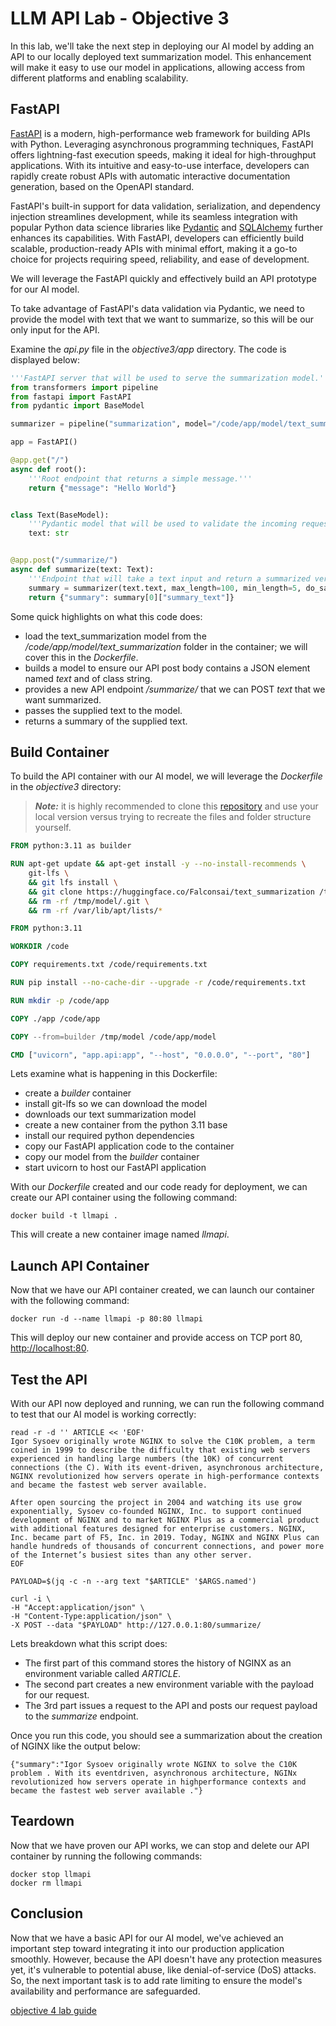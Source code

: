 # LLM API Lab - Objective 3

In this lab, we'll take the next step in deploying our AI model by adding an API to our locally deployed text summarization model. This enhancement will make it easy to use our model in applications, allowing access from different platforms and enabling scalability.

## FastAPI

[FastAPI](https://fastapi.tiangolo.com/) is a modern, high-performance web framework for building APIs with Python. Leveraging asynchronous programming techniques, FastAPI offers lightning-fast execution speeds, making it ideal for high-throughput applications. With its intuitive and easy-to-use interface, developers can rapidly create robust APIs with automatic interactive documentation generation, based on the OpenAPI standard.

FastAPI's built-in support for data validation, serialization, and dependency injection streamlines development, while its seamless integration with popular Python data science libraries like [Pydantic](https://docs.pydantic.dev/latest/) and [SQLAlchemy](https://www.sqlalchemy.org/) further enhances its capabilities. With FastAPI, developers can efficiently build scalable, production-ready APIs with minimal effort, making it a go-to choice for projects requiring speed, reliability, and ease of development.

We will leverage the FastAPI quickly and effectively build an API prototype for our AI model.  

To take advantage of FastAPI's data validation via Pydantic, we need to provide the model with text that we want to summarize, so this will be our only input for the API.

 Examine the _api.py_ file in the _objective3/app_ directory.  The code is displayed below:

```python
'''FastAPI server that will be used to serve the summarization model.'''
from transformers import pipeline
from fastapi import FastAPI
from pydantic import BaseModel

summarizer = pipeline("summarization", model="/code/app/model/text_summarization")

app = FastAPI()

@app.get("/")
async def root():
    '''Root endpoint that returns a simple message.'''
    return {"message": "Hello World"}


class Text(BaseModel):
    '''Pydantic model that will be used to validate the incoming request.'''
    text: str


@app.post("/summarize/")
async def summarize(text: Text):
    '''Endpoint that will take a text input and return a summarized version of it.'''
    summary = summarizer(text.text, max_length=100, min_length=5, do_sample=False)
    return {"summary": summary[0]["summary_text"]}
```

Some quick highlights on what this code does:

- load the text_summarization model from the _/code/app/model/text_summarization_ folder in the container; we will cover this in the _Dockerfile_.
- builds a model to ensure our API post body contains a JSON element named _text_ and of class string.
- provides a new API endpoint _/summarize/_ that we can POST _text_ that we want summarized.
- passes the supplied text to the model.
- returns a summary of the supplied text.

## Build Container

To build the API container with our AI model, we will leverage the _Dockerfile_ in the _objective3_ directory:

>_**Note:**_ it is highly recommended to clone this [repository](https://github.com/codygreen/llm_api_server) and use your local version versus trying to recreate the files and folder structure yourself.  

```dockerfile
FROM python:3.11 as builder

RUN apt-get update && apt-get install -y --no-install-recommends \
    git-lfs \
    && git lfs install \
    && git clone https://huggingface.co/Falconsai/text_summarization /tmp/model/text_summarization \
    && rm -rf /tmp/model/.git \
    && rm -rf /var/lib/apt/lists/*

FROM python:3.11

WORKDIR /code

COPY requirements.txt /code/requirements.txt

RUN pip install --no-cache-dir --upgrade -r /code/requirements.txt

RUN mkdir -p /code/app

COPY ./app /code/app

COPY --from=builder /tmp/model /code/app/model

CMD ["uvicorn", "app.api:app", "--host", "0.0.0.0", "--port", "80"]
```

Lets examine what is happening in this Dockerfile:

- create a _builder_ container
- install git-lfs so we can download the model
- downloads our text summarization model
- create a new container from the python 3.11 base
- install our required python dependencies
- copy our FastAPI application code to the container
- copy our model from the _builder_ container
- start uvicorn to host our FastAPI application

With our _Dockerfile_ created and our code ready for deployment, we can create our API container using the following command:

```shell
docker build -t llmapi .
```

This will create a new container image named _llmapi_.

## Launch API Container

Now that we have our API container created, we can launch our container with the following command:

```shell
docker run -d --name llmapi -p 80:80 llmapi
```

This will deploy our new container and provide access on TCP port 80, [http://localhost:80](http://localhost:80).

## Test the API

With our API now deployed and running, we can run the following command to test that our AI model is working correctly:

```shell
read -r -d '' ARTICLE << 'EOF'
Igor Sysoev originally wrote NGINX to solve the C10K problem, a term coined in 1999 to describe the difficulty that existing web servers experienced in handling large numbers (the 10K) of concurrent connections (the C). With its event‑driven, asynchronous architecture, NGINX revolutionized how servers operate in high‑performance contexts and became the fastest web server available.

After open sourcing the project in 2004 and watching its use grow exponentially, Sysoev co‑founded NGINX, Inc. to support continued development of NGINX and to market NGINX Plus as a commercial product with additional features designed for enterprise customers. NGINX, Inc. became part of F5, Inc. in 2019. Today, NGINX and NGINX Plus can handle hundreds of thousands of concurrent connections, and power more of the Internet’s busiest sites than any other server.
EOF

PAYLOAD=$(jq -c -n --arg text "$ARTICLE" '$ARGS.named')

curl -i \
-H "Accept:application/json" \
-H "Content-Type:application/json" \
-X POST --data "$PAYLOAD" http://127.0.0.1:80/summarize/

```

Lets breakdown what this script does:

- The first part of this command stores the history of NGINX as an environment variable called _ARTICLE_.
- The second part creates a new environment variable with the payload for our request.
- The 3rd part issues a request to the API and posts our request payload to the _summarize_ endpoint.

Once you run this code, you should see a summarization about the creation of NGINX like the output below:

```shell
{"summary":"Igor Sysoev originally wrote NGINX to solve the C10K problem . With its eventdriven, asynchronous architecture, NGINx revolutionized how servers operate in highperformance contexts and became the fastest web server available ."}
```

## Teardown

Now that we have proven our API works, we can stop and delete our API container by running the following commands:

```shell
docker stop llmapi
docker rm llmapi
```

## Conclusion

Now that we have a basic API for our AI model, we've achieved an important step toward integrating it into our production application smoothly. However, because the API doesn't have any protection measures yet, it's vulnerable to potential abuse, like denial-of-service (DoS) attacks. So, the next important task is to add rate limiting to ensure the model's availability and performance are safeguarded.

[objective 4 lab guide](../objective4/README.md)
